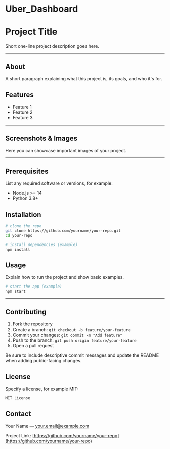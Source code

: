 # Uber_Dashboard
# Project Title

Short one-line project description goes here.

---



## About

A short paragraph explaining what this project is, its goals, and who it's for.

## Features

* Feature 1
* Feature 2
* Feature 3

---

## Screenshots & Images

Here you can showcase important images of your project.





---

## Prerequisites

List any required software or versions, for example:

* Node.js >= 14
* Python 3.8+

## Installation

```bash
# clone the repo
git clone https://github.com/yourname/your-repo.git
cd your-repo

# install dependencies (example)
npm install
```

## Usage

Explain how to run the project and show basic examples.

```bash
# start the app (example)
npm start
```

---


## Contributing

1. Fork the repository
2. Create a branch: `git checkout -b feature/your-feature`
3. Commit your changes: `git commit -m "Add feature"`
4. Push to the branch: `git push origin feature/your-feature`
5. Open a pull request

Be sure to include descriptive commit messages and update the README when adding public-facing changes.

## License

Specify a license, for example MIT:

```
MIT License
```

## Contact

Your Name — [your.email@example.com](mailto:your.email@example.com)

Project Link: [https://github.com/yourname/your-repo](https://github.com/yourname/your-repo)
